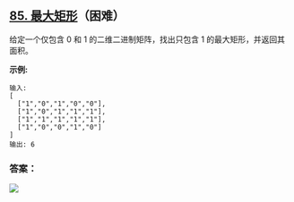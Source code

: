 ## [85. 最大矩形](https://leetcode-cn.com/problems/maximal-rectangle/)（困难）

给定一个仅包含 0 和 1 的二维二进制矩阵，找出只包含 1 的最大矩形，并返回其面积。

**示例:**

```
输入:
[
  ["1","0","1","0","0"],
  ["1","0","1","1","1"],
  ["1","1","1","1","1"],
  ["1","0","0","1","0"]
]
输出: 6
```



### 答案：



![](https://img-blog.csdnimg.cn/20200807155236311.png)

#### 